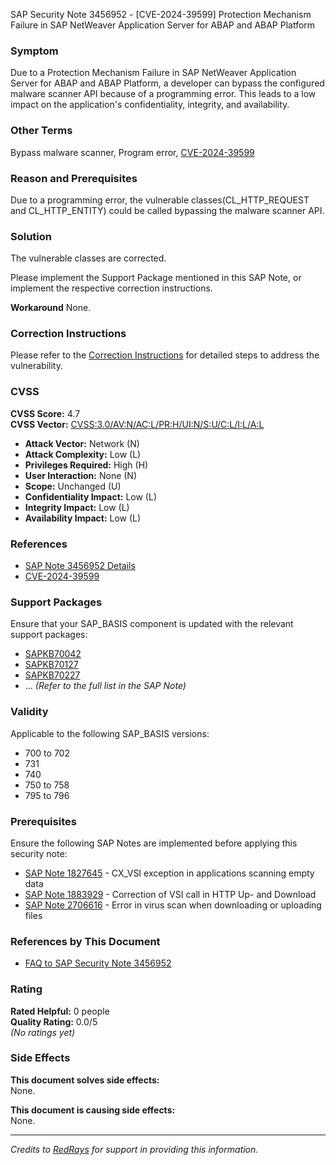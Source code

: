 SAP Security Note 3456952 - [CVE-2024-39599] Protection Mechanism Failure in SAP NetWeaver Application Server for ABAP and ABAP Platform

### Symptom
Due to a Protection Mechanism Failure in SAP NetWeaver Application Server for ABAP and ABAP Platform, a developer can bypass the configured malware scanner API because of a programming error. This leads to a low impact on the application's confidentiality, integrity, and availability.

### Other Terms
Bypass malware scanner, Program error, [CVE-2024-39599](https://www.cve.org/CVERecord?id=CVE-2024-39599)

### Reason and Prerequisites
Due to a programming error, the vulnerable classes(CL_HTTP_REQUEST and CL_HTTP_ENTITY) could be called bypassing the malware scanner API.

### Solution
The vulnerable classes are corrected.

Please implement the Support Package mentioned in this SAP Note, or implement the respective correction instructions.

**Workaround**
None.

### Correction Instructions
Please refer to the [Correction Instructions](https://me.sap.com/corrins/0003456952/41) for detailed steps to address the vulnerability.

### CVSS
**CVSS Score:** 4.7  
**CVSS Vector:** [CVSS:3.0/AV:N/AC:L/PR:H/UI:N/S:U/C:L/I:L/A:L](https://www.first.org/cvss)  
- **Attack Vector:** Network (N)
- **Attack Complexity:** Low (L)
- **Privileges Required:** High (H)
- **User Interaction:** None (N)
- **Scope:** Unchanged (U)
- **Confidentiality Impact:** Low (L)
- **Integrity Impact:** Low (L)
- **Availability Impact:** Low (L)

### References
- [SAP Note 3456952 Details](https://me.sap.com/notes/0003456952)
- [CVE-2024-39599](https://www.cve.org/CVERecord?id=CVE-2024-39599)

### Support Packages
Ensure that your SAP_BASIS component is updated with the relevant support packages:
- [SAPKB70042](https://me.sap.com/supportpackage/SAPKB70042)
- [SAPKB70127](https://me.sap.com/supportpackage/SAPKB70127)
- [SAPKB70227](https://me.sap.com/supportpackage/SAPKB70227)
- ... *(Refer to the full list in the SAP Note)*

### Validity
Applicable to the following SAP_BASIS versions:
- 700 to 702
- 731
- 740
- 750 to 758
- 795 to 796

### Prerequisites
Ensure the following SAP Notes are implemented before applying this security note:
- [SAP Note 1827645](https://me.sap.com/notes/1827645) - CX_VSI exception in applications scanning empty data
- [SAP Note 1883929](https://me.sap.com/notes/1883929) - Correction of VSI call in HTTP Up- and Download
- [SAP Note 2706616](https://me.sap.com/notes/2706616) - Error in virus scan when downloading or uploading files

### References by This Document
- [FAQ to SAP Security Note 3456952](https://me.sap.com/notes/3525645)

### Rating
**Rated Helpful:** 0 people  
**Quality Rating:** 0.0/5  
*(No ratings yet)*

### Side Effects
**This document solves side effects:**  
None.

**This document is causing side effects:**  
None.

---
*Credits to [RedRays](https://redrays.io) for support in providing this information.*